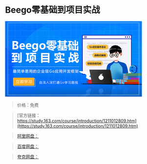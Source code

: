 # Beego零基础到项目实战

![img](../../../assets/study163/free/46cec34ed0fa4870abe9a6ed88d1d182.jpg)

> 价格：免费

> [官方链接：https://study.163.com/course/introduction/1211012809.htm](https://study.163.com/course/introduction/1211012809.htm)

> [阿里网盘：]()

> [百度网盘：]()

> [夸克网盘：]()
